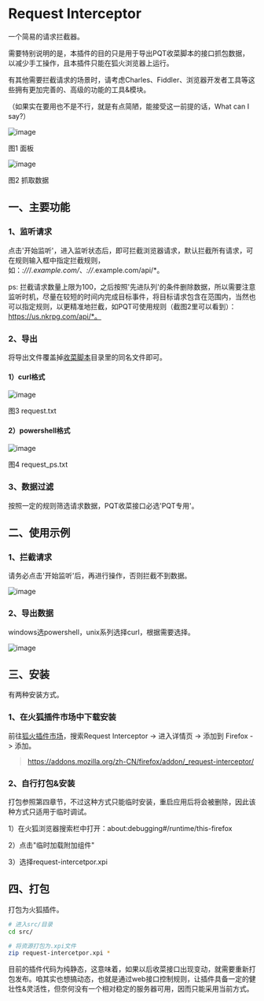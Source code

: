 # Request Interceptor

一个简易的请求拦截器。

需要特别说明的是，本插件的目的只是用于导出PQT收菜脚本的接口抓包数据，以减少手工操作，且本插件只能在狐火浏览器上运行。

有其他需要拦截请求的场景时，请考虑Charles、Fiddler、浏览器开发者工具等这些拥有更加完善的、高级的功能的工具&模块。

（如果实在要用也不是不行，就是有点简陋，能接受这一前提的话，What can I say?）

![image](./static/images/6bdc44434099340c2e2d703e11dcc906.png)

图1 面板

![image](./static/images/a3abc6a88290b98f9de67f9abd2757cd.png)

图2 抓取数据

## 一、主要功能

### 1、监听请求

点击'开始监听'，进入监听状态后，即可拦截浏览器请求，默认拦截所有请求，可在规则输入框中指定拦截规则，如：*://*/*.example.com/*、*://*.example.com/api/*。

ps: 拦截请求数量上限为100，之后按照'先进队列'的条件删除数据，所以需要注意监听时机，尽量在较短的时间内完成目标事件，将目标请求包含在范围内，当然也可以指定规则，以更精准地拦截，如PQT可使用规则（截图2里可以看到）：https://us.nkrpg.com/api/*。

### 2、导出

将导出文件覆盖掉[收菜脚本](https://github.com/errr0l/pqt-claimer)目录里的同名文件即可。

#### 1）curl格式

![image](./static/images/6A43D566AAC52D8CAB63359074D1040C.png)

图3 request.txt

#### 2）powershell格式

![image](./static/images/F2CD51267DE2069EC36B119FD71BD422.png)

图4 request_ps.txt

### 3、数据过滤

按照一定的规则筛选请求数据，PQT收菜接口必选'PQT专用'。

## 二、使用示例

### 1、拦截请求

请务必点击'开始监听'后，再进行操作，否则拦截不到数据。

![image](./static/images/7b5292222c8bda6230f34d47a7e55c82-ezgif.com-video-to-gif-converter.gif)

### 2、导出数据

windows选powershell，unix系列选择curl，根据需要选择。

![image](./static/images/62a42e0357bb58b7d96c788bd8026832-ezgif.com-video-to-gif-converter.gif)

## 三、安装

有两种安装方式。

### 1、在火狐插件市场中下载安装

前往[狐火插件市场](https://addons.mozilla.org/zh-CN/firefox/)，搜索Request Interceptor -> 进入详情页 -> 添加到 Firefox -> 添加。

> https://addons.mozilla.org/zh-CN/firefox/addon/_request-interceptor/

### 2、自行打包&安装

打包参照第四章节，不过这种方式只能临时安装，重启应用后将会被删除，因此该种方式只适用于临时调试。

1）在火狐浏览器搜索栏中打开：about:debugging#/runtime/this-firefox

2）点击"临时加载附加组件"

3）选择request-intercetpor.xpi

## 四、打包

打包为火狐插件。

```bash
# 进入src/目录
cd src/

# 将资源打包为.xpi文件
zip request-intercetpor.xpi *
```

目前的插件代码为纯静态，这意味着，如果以后收菜接口出现变动，就需要重新打包发布。咱其实也想搞动态，也就是通过web接口控制规则，让插件具备一定的健壮性&灵活性，但奈何没有一个相对稳定的服务器可用，因而只能采用当前方式。